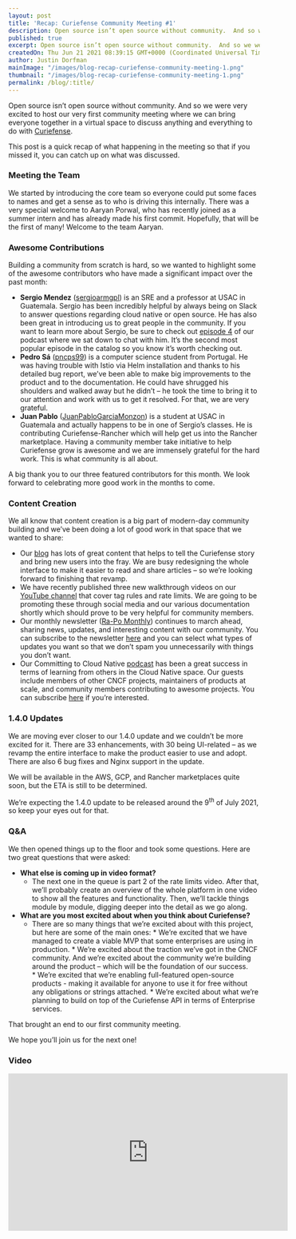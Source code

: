 ```yaml
---
layout: post
title: 'Recap: Curiefense Community Meeting #1'
description: Open source isn’t open source without community.  And so we were very excited to host our very first community meeting where we can bring everyone together in a virtual space to discuss anything and everything to do with Curiefense.
published: true
excerpt: Open source isn’t open source without community.  And so we were very excited to host our very first community meeting where we can bring everyone together in a virtual space to discuss anything and everything to do with Curiefense.
createdOn: Thu Jun 21 2021 08:39:15 GMT+0000 (Coordinated Universal Time)
author: Justin Dorfman
mainImage: "/images/blog-recap-curiefense-community-meeting-1.png"
thumbnail: "/images/blog-recap-curiefense-community-meeting-1.png"
permalink: /blog/:title/
---
```


Open source isn’t open source without community.  And so we were very excited to host our very first community meeting where we can bring everyone together in a virtual space to discuss anything and everything to do with [Curiefense](https://www.curiefense.io/).

This post is a quick recap of what happening in the meeting so that if you missed it, you can catch up on what was discussed.

### Meeting the Team

We started by introducing the core team so everyone could put some faces to names and get a sense as to who is driving this internally.  There was a very special welcome to Aaryan Porwal, who has recently joined as a summer intern and has already made his first commit.  Hopefully, that will be the first of many!  Welcome to the team Aaryan.

### Awesome Contributions

Building a community from scratch is hard, so we wanted to highlight some of the awesome contributors who have made a significant impact over the past month:

* **Sergio Mendez** ([sergioarmgpl](https://github.com/sergioarmgpl)) is an SRE and a professor at USAC in Guatemala.  Sergio has been incredibly helpful by always being on Slack to answer questions regarding cloud native or open source.  He has also been great in introducing us to great people in the community.  If you want to learn more about Sergio, be sure to check out [episode 4](https://podcast.curiefense.io/4) of our podcast where we sat down to chat with him.  It’s the second most popular episode in the catalog so you know it’s worth checking out.
* **Pedro Sá** ([pncps99](https://github.com/pncps99)) is a computer science student from Portugal.  He was having trouble with Istio via Helm installation and thanks to his detailed bug report, we’ve been able to make big improvements to the product and to the documentation.  He could have shrugged his shoulders and walked away but he didn’t – he took the time to bring it to our attention and work with us to get it resolved.  For that, we are very grateful.
* **Juan Pablo** ([JuanPabloGarciaMonzon](https://github.com/JuanPabloGarciaMonzon)) is a student at USAC in Guatemala and actually happens to be in one of Sergio’s classes.  He is contributing Curiefense-Rancher which will help get us into the Rancher marketplace.  Having a community member take initiative to help Curiefense grow is awesome and we are immensely grateful for the hard work.  This is what community is all about.

A big thank you to our three featured contributors for this month.  We look forward to celebrating more good work in the months to come.

### Content Creation

We all know that content creation is a big part of modern-day community building and we’ve been doing a lot of good work in that space that we wanted to share:

* Our [blog](https://www.curiefense.io/blog) has lots of great content that helps to tell the Curiefense story and bring new users into the fray.  We are busy redesigning the whole interface to make it easier to read and share articles – so we’re looking forward to finishing that revamp.
* We have recently published three new walkthrough videos on our [YouTube channel](https://www.youtube.com/channel/UCG_XSaj_YX_26nD3Hvm_6OA) that cover tag rules and rate limits.  We are going to be promoting these through social media and our various documentation shortly which should prove to be very helpful for community members.
* Our monthly newsletter ([Ra-Po Monthly](https://us7.campaign-archive.com/home/?u=0f9080ebe705d62b70f41d9b8&id=092dabdcbc)) continues to march ahead, sharing news, updates, and interesting content with our community.  You can subscribe to the newsletter [here](https://curiefense.us7.list-manage.com/subscribe?u=0f9080ebe705d62b70f41d9b8&id=092dabdcbc) and you can select what types of updates you want so that we don’t spam you unnecessarily with things you don’t want.
* Our Committing to Cloud Native [podcast](https://podcast.curiefense.io/) has been a great success in terms of learning from others in the Cloud Native space.  Our guests include members of other CNCF projects, maintainers of products at scale, and community members contributing to awesome projects.  You can subscribe [here](https://podcast.curiefense.io/subscribe) if you’re interested.

### 1.4.0 Updates

We are moving ever closer to our 1.4.0 update and we couldn’t be more excited for it.  There are 33 enhancements, with 30 being UI-related – as we revamp the entire interface to make the product easier to use and adopt.  There are also 6 bug fixes and Nginx support in the update.

We will be available in the AWS, GCP, and Rancher marketplaces quite soon, but the ETA is still to be determined.

We’re expecting the 1.4.0 update to be released around the 9<sup>th</sup> of July 2021, so keep your eyes out for that.

### Q&A

We then opened things up to the floor and took some questions.  Here are two great questions that were asked:

* **What else is coming up in video format?**
  * The next one in the queue is part 2 of the rate limits video.  After that, we’ll probably create an overview of the whole platform in one video to show all the features and functionality.  Then, we’ll tackle things module by module, digging deeper into the detail as we go along.
* **What are you most excited about when you think about Curiefense?**
  * There are so many things that we’re excited about with this project, but here are some of the main ones:
        * We’re excited that we have managed to create a viable MVP that some enterprises are using in production.
        * We’re excited about the traction we’ve got in the CNCF community.  And we’re excited about the community we’re building around the product – which will be the foundation of our success.  
        * We’re excited that we’re enabling full-featured open-source products - making it available for anyone to use it for free without any obligations or strings attached.
        * We’re excited about what we’re planning to build on top of the Curiefense API in terms of Enterprise services.

That brought an end to our first community meeting.  

We hope you’ll join us for the next one!

### Video

<center>
<iframe width="560" height="315" src="https://www.youtube-nocookie.com/embed/MdcVStmgrHk" title="YouTube video player" frameborder="0" allow="accelerometer; autoplay; clipboard-write; encrypted-media; gyroscope; picture-in-picture" allowfullscreen></iframe>
</center>
